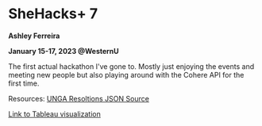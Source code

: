 # SheHacks+ 7
**Ashley Ferreira**

**January 15-17, 2023 @WesternU**


The first actual hackathon I've gone to. Mostly just enjoying the events and meeting new people but also playing around with the Cohere API for the first time. 

Resources:
[UNGA Resoltions JSON Source](https://github.com/ICT4SD/UN-General-Assembly-Resolutions-and-Voting-Patterns)

[Link to Tableau visualization](https://public.tableau.com/views/InvestigatingEmbeddingsSimilartoQuery/Story1?:language=en-US&publish=yes&:display_count=n&:origin=viz_share_link)

